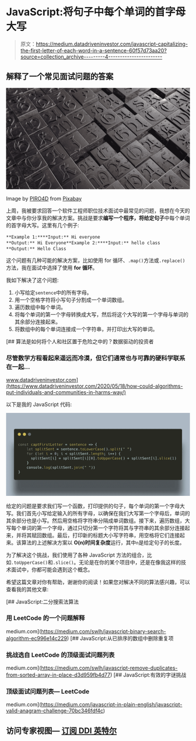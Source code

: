 # JavaScript:将句子中每个单词的首字母大写

> 原文：<https://medium.datadriveninvestor.com/javascript-capitalizing-the-first-letter-of-each-word-in-a-sentence-60f57d73aa20?source=collection_archive---------4----------------------->

## 解释了一个常见面试问题的答案

![](img/d4378274002a42ad49c92cdb84821307.png)

Image by [PIRO4D](https://pixabay.com/users/piro4d-2707530/?utm_source=link-attribution&utm_medium=referral&utm_campaign=image&utm_content=3403546) from [Pixabay](https://pixabay.com/?utm_source=link-attribution&utm_medium=referral&utm_campaign=image&utm_content=3403546)

上周，我被要求回答一个软件工程师职位技术面试中最常见的问题，我想在今天的文章中与你分享我的解决方案。挑战是要求**编写一个程序，将给定句子**中每个单词的首字母大写。这里有几个例子:

```
**Example 1:****Input:** Hi everyone
**Output:** Hi Everyone**Example 2:****Input:** hello class
**Output:** Hello Class
```

这个问题有几种可能的解决方案，比如使用 for 循环、`.map()`方法或`.replace()`方法，我在面试中选择了使用 **for 循环**。

我如下解决了这个问题:

1.  小写给定`sentence`中的所有字母。
2.  用一个空格字符将小写句子分割成一个单词数组。
3.  遍历数组中每个单词。
4.  将每个单词的第一个字母转换成大写，然后将这个大写的第一个字母与单词的其余部分连接起来。
5.  将数组中的每个单词连接成一个字符串，并打印出大写的单词。

[](https://www.datadriveninvestor.com/2020/05/18/how-could-algorithms-put-individuals-and-communities-in-harms-way/) [## 算法是如何将个人和社区置于危险之中的？数据驱动的投资者

### 尽管数学方程看起来遥远而冷漠，但它们通常也与可靠的硬科学联系在一起…

www.datadriveninvestor.com](https://www.datadriveninvestor.com/2020/05/18/how-could-algorithms-put-individuals-and-communities-in-harms-way/) 

以下是我的 JavaScript 代码:

![](img/4b2439c9e10127fee3cebc8dab8aec1d.png)

给定的问题是要求我们写一个函数，打印提供的句子，每个单词的第一个字母大写。我们首先小写给定输入的所有字母，以确保在我们大写第一个字母后，单词的其余部分也是小写。然后用空格将字符串分隔成单词数组。接下来，遍历数组，大写每个单词的第一个字母，通过只切分第一个字符将其与字符串的其余部分连接起来，并将其赋回数组。最后，打印新的标题大小写字符串，用空格将它们连接起来。该算法的上述解决方案以 **O(n)时间复杂度**运行，其中`n`是给定句子的长度。

为了解决这个挑战，我们使用了各种 JavaScript 方法的组合，比如`.toUpperCase()`和`.slice()`。无论是在你的某个项目中，还是在像我这样的技术面试中，你都可能会遇到这个概念。

希望这篇文章对你有帮助，谢谢你的阅读！如果您对解决不同的算法感兴趣，可以查看我的其他文章:

[](https://medium.com/swlh/javascript-binary-search-algorithm-ec996e14c229) [## JavaScript:二分搜索法算法

### 用 LeetCode 的一个问题解释

medium.com](https://medium.com/swlh/javascript-binary-search-algorithm-ec996e14c229) [](https://medium.com/swlh/javascript-remove-duplicates-from-sorted-array-in-place-d3d959fb4d77) [## JavaScript:从已排序的数组中删除重复项

### 挑战选自 LeetCode 的顶级面试问题列表

medium.com](https://medium.com/swlh/javascript-remove-duplicates-from-sorted-array-in-place-d3d959fb4d77) [](https://medium.com/javascript-in-plain-english/javascript-valid-anagram-challenge-70bc346fdf4c) [## JavaScript:有效的字谜挑战

### 顶级面试问题列表— LeetCode

medium.com](https://medium.com/javascript-in-plain-english/javascript-valid-anagram-challenge-70bc346fdf4c) 

## 访问专家视图— [订阅 DDI 英特尔](https://datadriveninvestor.com/ddi-intel)
